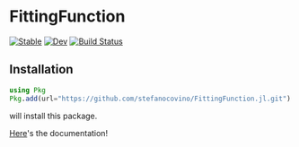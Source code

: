 # FittingFunction

[![Stable](https://img.shields.io/badge/docs-stable-blue.svg)](https://stefanocovino.github.io/FittingFunction.jl/stable/)
[![Dev](https://img.shields.io/badge/docs-dev-blue.svg)](https://stefanocovino.github.io/FittingFunction.jl/dev/)
[![Build Status](https://github.com/stefanocovino/FittingFunction.jl/actions/workflows/CI.yml/badge.svg?branch=main)](https://github.com/stefanocovino/FittingFunction.jl/actions/workflows/CI.yml?query=branch%3Amain)


## Installation

```julia
using Pkg
Pkg.add(url="https://github.com/stefanocovino/FittingFunction.jl.git")
```

will install this package.


[Here](https://stefanocovino.github.io/FittingFunction.jl)'s the documentation!